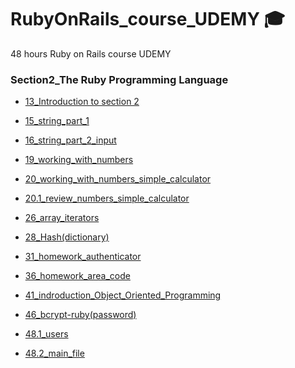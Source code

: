 # RubyOnRails_course_UDEMY 🎓 
 48 hours Ruby on Rails course UDEMY
 
 ### Section2_The Ruby Programming Language
 
* [13_Introduction to section 2](https://github.com/daniel-neves-dev/RubyOnRails_course_UDEMY/blob/main/Section2_Ruby_Programming_Language/13_Introduction%20to%20section%202.rb)

* [15_string_part_1](https://github.com/daniel-neves-dev/RubyOnRails_course_UDEMY/blob/main/Section2_Ruby_Programming_Language/15_string_part_1.rb)

* [16_string_part_2_input](https://github.com/daniel-neves-dev/RubyOnRails_course_UDEMY/blob/main/Section2_Ruby_Programming_Language/16_string_part_2_input.rb)

* [19_working_with_numbers](https://github.com/daniel-neves-dev/RubyOnRails_course_UDEMY/blob/main/Section2_Ruby_Programming_Language/19_working_with_numbers.rb)

* [20_working_with_numbers_simple_calculator](https://github.com/daniel-neves-dev/RubyOnRails_course_UDEMY/blob/main/Section2_Ruby_Programming_Language/20_working_with_numbers_simple_calculator.rb)

* [20.1_review_numbers_simple_calculator](https://github.com/daniel-neves-dev/RubyOnRails_course_UDEMY/blob/main/Section2_Ruby_Programming_Language/20.1_review_numbers_simple_calculator.rb)

* [26_array_iterators](https://github.com/daniel-neves-dev/RubyOnRails_course_UDEMY/blob/main/Section2_Ruby_Programming_Language/26_array_iterators.rb)

* [28_Hash(dictionary)](https://github.com/daniel-neves-dev/RubyOnRails_course_UDEMY/blob/main/Section2_Ruby_Programming_Language/28_Hash(dictionary).rb)

* [31_homework_authenticator](https://github.com/daniel-neves-dev/RubyOnRails_course_UDEMY/blob/main/Section2_Ruby_Programming_Language/31_homework_authenticator.rb)

* [36_homework_area_code](https://github.com/daniel-neves-dev/RubyOnRails_course_UDEMY/blob/main/Section2_Ruby_Programming_Language/36_homework_area_code.rb)

* [41_indroduction_Object_Oriented_Programming](https://github.com/daniel-neves-dev/RubyOnRails_course_UDEMY/blob/main/Section2_Ruby_Programming_Language/41_indroduction_Object_Oriented_Programming.rb)

* [46_bcrypt-ruby(password)](https://github.com/daniel-neves-dev/RubyOnRails_course_UDEMY/blob/main/Section2_Ruby_Programming_Language/46_bcrypt-ruby(password).rb)

* [48.1_users](https://github.com/daniel-neves-dev/RubyOnRails_course_UDEMY/blob/main/Section2_Ruby_Programming_Language/48.1_users.rb)

* [48.2_main_file](https://github.com/daniel-neves-dev/RubyOnRails_course_UDEMY/blob/main/Section2_Ruby_Programming_Language/48.2_main_file.rb)
